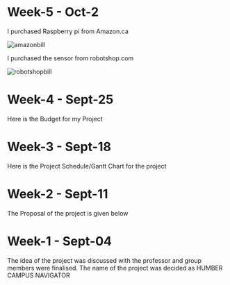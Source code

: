 # Week-5 - Oct-2

I purchased Raspberry pi from Amazon.ca

![amazonbill](https://user-images.githubusercontent.com/43181567/47049698-11329180-d16c-11e8-81d5-18eb4ec82cfb.png)

I purchased the sensor from robotshop.com

![robotshopbill](https://user-images.githubusercontent.com/43181567/47049705-14c61880-d16c-11e8-8cce-6dd2eb901e12.png)

# Week-4 - Sept-25

Here is the Budget for my Project

# Week-3 - Sept-18

Here is the Project Schedule/Gantt Chart for the project

# Week-2 - Sept-11

The Proposal of the project is given below

# Week-1 - Sept-04

The idea of the project was discussed with the professor and group members were finalised. 
The name of the project was decided as HUMBER CAMPUS NAVIGATOR
